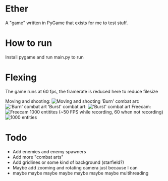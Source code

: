 # Ether
A "game" written in PyGame that exists for me to test stuff.

# How to run
Install pygame and run main.py to run

# Flexing
The game runs at 60 fps, the framerate is reduced here to reduce filesize

Moving and shooting:
![Moving and shooting](https://i.imgur.com/YtqEgaD.gif)
'Burn' combat art:
!['Burn' combat art](https://i.imgur.com/ZwzKMSt.gif)
'Burst' combat art:
!['Burst' combat art](https://i.imgur.com/WBbhyx7.gif)
Freecam:
![Freecam](https://i.imgur.com/b6ev4aB.gif)
1000 entitites (~50 FPS while recording, 60 when not recording)
![1000 entities](https://i.imgur.com/Sf13tyK.gif)

# Todo
- Add enemies and enemy spawners
- Add more "combat arts"
- Add gridlines or some kind of background (starfield?)
- Maybe add zooming and rotating camera just because I can
- maybe maybe maybe maybe maybe maybe maybe multihreading
